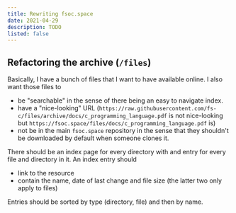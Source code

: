 ```yaml
---
title: Rewriting fsoc.space
date: 2021-04-29
description: TODO
listed: false
---
```


## Refactoring the archive (`/files`)

Basically, I have a bunch of files that I want to have available online. I also want those files to
- be "searchable" in the sense of there being an easy to navigate index.
- have a "nice-looking" URL (`https://raw.githubusercontent.com/fs-c/files/archive/docs/c_programming_language.pdf` is not nice-looking but `https://fsoc.space/files/docs/c_programming_language.pdf` is)
- not be in the main `fsoc.space` repository in the sense that they shouldn't be downloaded by default when someone clones it.

There should be an index page for every directory with and entry for every file and directory in it. An index entry should
- link to the resource
- contain the name, date of last change and file size (the latter two only apply to files)

Entries should be sorted by type (directory, file) and then by name.
